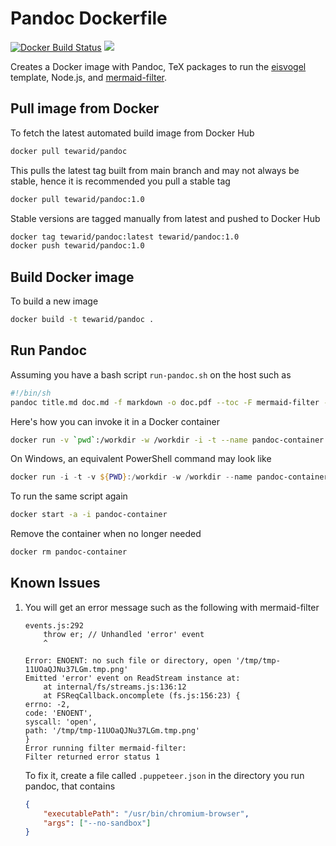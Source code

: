
# Pandoc Dockerfile

[![Docker Build Status](https://img.shields.io/docker/build/tewarid/pandoc.svg)](https://hub.docker.com/r/tewarid/pandoc/) [![](https://images.microbadger.com/badges/image/tewarid/pandoc.svg)](https://microbadger.com/images/tewarid/pandoc "Get your own image badge on microbadger.com")

Creates a Docker image with Pandoc, TeX packages to run the [eisvogel](https://github.com/Wandmalfarbe/pandoc-latex-template/) template, Node.js, and [mermaid-filter](https://github.com/raghur/mermaid-filter).

## Pull image from Docker

To fetch the latest automated build image from Docker Hub

```bash
docker pull tewarid/pandoc
```

This pulls the latest tag built from main branch and may not always be stable, hence it is recommended you pull a stable tag

```bash
docker pull tewarid/pandoc:1.0
```

Stable versions are tagged manually from latest and pushed to Docker Hub

```bash
docker tag tewarid/pandoc:latest tewarid/pandoc:1.0
docker push tewarid/pandoc:1.0
```

## Build Docker image

To build a new image

```bash
docker build -t tewarid/pandoc .
```

## Run Pandoc

Assuming you have a bash script `run-pandoc.sh` on the host such as

```bash
#!/bin/sh
pandoc title.md doc.md -f markdown -o doc.pdf --toc -F mermaid-filter --template ./eisvogel.tex --variable titlepage=true --variable caption-justification=centering
```

Here's how you can invoke it in a Docker container

```bash
docker run -v `pwd`:/workdir -w /workdir -i -t --name pandoc-container --entrypoint "/workdir/run-pandoc.sh" tewarid/pandoc:1.0
```

On Windows, an equivalent PowerShell command may look like

```powershell
docker run -i -t -v ${PWD}:/workdir -w /workdir --name pandoc-container --entrypoint "/bin/sh ./run-pandoc.sh" tewarid/pandoc:1.0
```

To run the same script again

```bash
docker start -a -i pandoc-container
```

Remove the container when no longer needed

```bash
docker rm pandoc-container
```

## Known Issues

1. You will get an error message such as the following with mermaid-filter

    ```text
    events.js:292
        throw er; // Unhandled 'error' event
        ^

    Error: ENOENT: no such file or directory, open '/tmp/tmp-11UOaQJNu37LGm.tmp.png'
    Emitted 'error' event on ReadStream instance at:
        at internal/fs/streams.js:136:12
        at FSReqCallback.oncomplete (fs.js:156:23) {
    errno: -2,
    code: 'ENOENT',
    syscall: 'open',
    path: '/tmp/tmp-11UOaQJNu37LGm.tmp.png'
    }
    Error running filter mermaid-filter:
    Filter returned error status 1
    ```

    To fix it, create a file called `.puppeteer.json` in the directory you run pandoc, that contains

    ```json
    {
        "executablePath": "/usr/bin/chromium-browser",
        "args": ["--no-sandbox"]
    }
    ```

